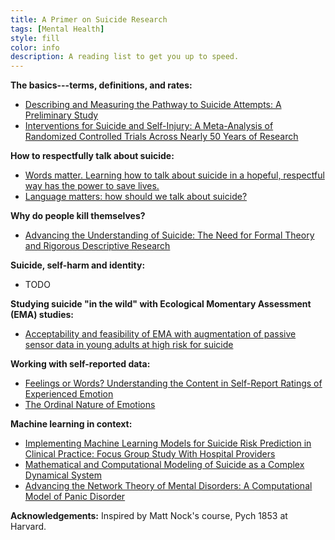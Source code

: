 ```yaml
---
title: A Primer on Suicide Research
tags: [Mental Health]
style: fill
color: info
description: A reading list to get you up to speed.
---
```



**The basics---terms, definitions, and rates:**
* [Describing and Measuring the Pathway to Suicide Attempts: A Preliminary Study](https://nocklab.fas.harvard.edu/files/nocklab/files/millner_2016_pathway_suicideattempts_sltb.pdf)
* [Interventions for Suicide and Self-Injury: A Meta-Analysis of Randomized Controlled Trials Across Nearly 50 Years of Research](https://www.apa.org/pubs/journals/features/bul-bul0000305.pdf)

**How to respectfully talk about suicide:**
* [Words matter. Learning how to talk about suicide in a hopeful, respectful way has the power to save lives.](https://www.camh.ca/-/media/files/words-matter-suicide-language-guide.pdf)
* [Language matters: how should we talk about suicide?](https://www.nationalelfservice.net/mental-health/suicide/language-matters-how-should-we-talk-about-suicide/)

**Why do people kill themselves?**
* [Advancing the Understanding of Suicide: The Need for Formal Theory and Rigorous Descriptive Research](https://www.ncbi.nlm.nih.gov/pmc/articles/PMC7429350/pdf/nihms-1607402.pdf)

**Suicide, self-harm and identity:**
* TODO

**Studying suicide "in the wild" with Ecological Momentary Assessment (EMA) studies:**
* [Acceptability and feasibility of EMA with augmentation of passive sensor data in young adults at high risk for suicide](https://pubmed.ncbi.nlm.nih.gov/37487460/)

**Working with self-reported data:**
* [Feelings or Words? Understanding the Content in Self-Report Ratings of Experienced Emotion](https://www.ncbi.nlm.nih.gov/pmc/articles/PMC1351136/pdf/nihms2916.pdf)
* [The Ordinal Nature of Emotions](https://yannakakis.net/wp-content/uploads/2018/11/ordinal-nature-emotions.pdf)

**Machine learning in context:**
* [Implementing Machine Learning Models for Suicide Risk Prediction in Clinical Practice: Focus Group Study With Hospital Providers](https://www.ncbi.nlm.nih.gov/pmc/articles/PMC8956996/pdf/formative_v6i3e30946.pdf)
* [Mathematical and Computational Modeling of Suicide as a Complex Dynamical System](https://osf.io/preprints/psyarxiv/b29cs/)
* [Advancing the Network Theory of Mental Disorders: A Computational Model of Panic Disorder](https://osf.io/preprints/psyarxiv/km37w/)

**Acknowledgements:** Inspired by Matt Nock's course, Pych 1853 at Harvard.
